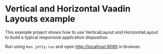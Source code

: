 # Vertical and Horizontal Vaadin Layouts example

This example project shows how to use VerticalLayout and HorizontalLayout to build a typical responsive application disposition.

Run using `mvn jetty:run` and open [http://localhost:8080](http://localhost:8080) in browser.